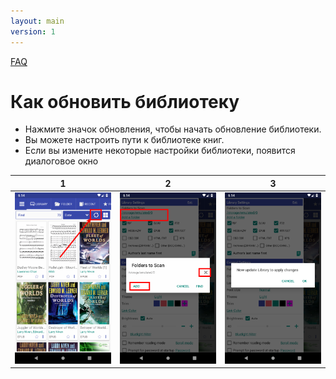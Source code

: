 ```yaml
---
layout: main
version: 1
---
```

[FAQ](/wiki/faq/ru)

# Как обновить библиотеку


* Нажмите значок обновления, чтобы начать обновление библиотеки.
* Вы можете настроить пути к библиотеке книг.
* Если вы измените некоторые настройки библиотеки, появится диалоговое окно


|1|2|3|
|-|-|-|
|![](1.png)|![](2.png)|![](3.png)|
